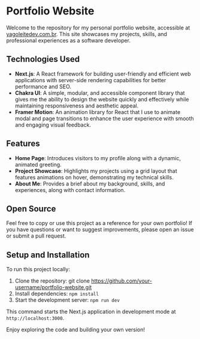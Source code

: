 # Portfolio Website

Welcome to the repository for my personal portfolio website, accessible at [yagoleitedev.com.br](https://www.yagoleitedev.com.br). This site showcases my projects, skills, and professional experiences as a software developer.

## Technologies Used

- **Next.js**: A React framework for building user-friendly and efficient web applications with server-side rendering capabilities for better performance and SEO.
- **Chakra UI**: A simple, modular, and accessible component library that gives me the ability to design the website quickly and effectively while maintaining responsiveness and aesthetic appeal.
- **Framer Motion**: An animation library for React that I use to animate modal and page transitions to enhance the user experience with smooth and engaging visual feedback.

## Features

- **Home Page**: Introduces visitors to my profile along with a dynamic, animated greeting.
- **Project Showcase**: Highlights my projects using a grid layout that features animations on hover, demonstrating my technical skills.
- **About Me**: Provides a brief about my background, skills, and experiences, along with contact information.

## Open Source

Feel free to copy or use this project as a reference for your own portfolio! If you have questions or want to suggest improvements, please open an issue or submit a pull request.

## Setup and Installation

To run this project locally:

1. Clone the repository: git clone https://github.com/your-username/portfolio-website.git
2. Install dependencies: `npm install`
3. Start the development server: `npm run dev`


This command starts the Next.js application in development mode at `http://localhost:3000`.

Enjoy exploring the code and building your own version!
